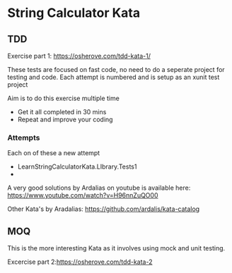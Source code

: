 ﻿# String Calculator Kata

## TDD

Exercise part 1: https://osherove.com/tdd-kata-1/

These tests are focused on fast code, no need to do a seperate project for
testing and code.  Each attempt is numbered and is setup as an xunit test project


Aim is to do this exercise multiple time

- Get it all completed in 30 mins
- Repeat and improve your coding


### Attempts

Each on of these a new attempt
- LearnStringCalculatorKata.LIbrary.Tests1
-  

A very good solutions by Ardalias on youtube is available here: 
https://www.youtube.com/watch?v=H96nnZuQO00

Other Kata's by Aradalias:
https://github.com/ardalis/kata-catalog
















## MOQ
This is the more interesting Kata as it involves using mock and unit testing.
 
Excercise part 2:https://osherove.com/tdd-kata-2



